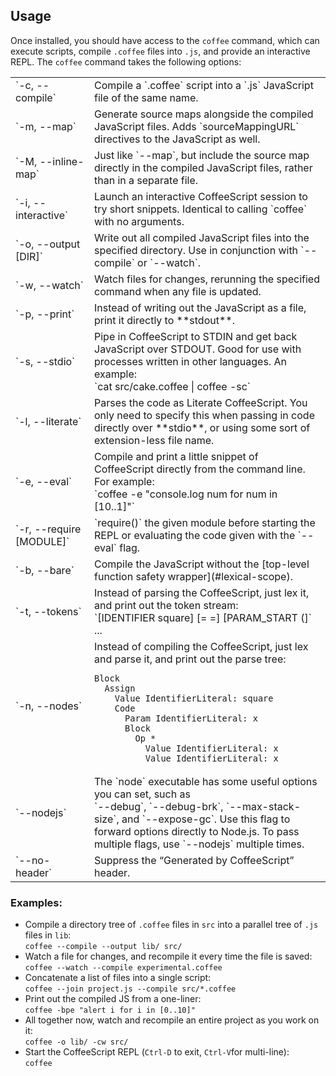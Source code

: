 ## Usage

Once installed, you should have access to the `coffee` command, which can execute scripts, compile `.coffee` files into `.js`, and provide an interactive REPL. The `coffee` command takes the following options:

<table>

<tbody>

<tr>

<td>`-c, --compile`</td>

<td>Compile a `.coffee` script into a `.js` JavaScript file of the same name.</td>

</tr>

<tr>

<td>`-m, --map`</td>

<td>Generate source maps alongside the compiled JavaScript files. Adds `sourceMappingURL` directives to the JavaScript as well.</td>

</tr>

<tr>

<td>`-M, --inline-map`</td>

<td>Just like `--map`, but include the source map directly in the compiled JavaScript files, rather than in a separate file.</td>

</tr>

<tr>

<td width="25%">`-i, --interactive`</td>

<td>Launch an interactive CoffeeScript session to try short snippets. Identical to calling `coffee` with no arguments.</td>

</tr>

<tr>

<td>`-o, --output [DIR]`</td>

<td>Write out all compiled JavaScript files into the specified directory. Use in conjunction with `--compile` or `--watch`.</td>

</tr>

<tr>

<td>`-w, --watch`</td>

<td>Watch files for changes, rerunning the specified command when any file is updated.</td>

</tr>

<tr>

<td>`-p, --print`</td>

<td>Instead of writing out the JavaScript as a file, print it directly to **stdout**.</td>

</tr>

<tr>

<td>`-s, --stdio`</td>

<td>Pipe in CoffeeScript to STDIN and get back JavaScript over STDOUT. Good for use with processes written in other languages. An example:<br>
`cat src/cake.coffee | coffee -sc`</td>

</tr>

<tr>

<td>`-l, --literate`</td>

<td>Parses the code as Literate CoffeeScript. You only need to specify this when passing in code directly over **stdio**, or using some sort of extension-less file name.</td>

</tr>

<tr>

<td>`-e, --eval`</td>

<td>Compile and print a little snippet of CoffeeScript directly from the command line. For example:<br>
`coffee -e "console.log num for num in [10..1]"`</td>

</tr>

<tr>

<td>`-r, --require [MODULE]`</td>

<td>`require()` the given module before starting the REPL or evaluating the code given with the `--eval` flag.</td>

</tr>

<tr>

<td>`-b, --bare`</td>

<td>Compile the JavaScript without the [top-level function safety wrapper](#lexical-scope).</td>

</tr>

<tr>

<td>`-t, --tokens`</td>

<td>Instead of parsing the CoffeeScript, just lex it, and print out the token stream:<br>
`[IDENTIFIER square] [= =] [PARAM_START (]` ...</td>

</tr>

<tr>

<td>`-n, --nodes`</td>

<td>Instead of compiling the CoffeeScript, just lex and parse it, and print out the parse tree:<br>

```
Block
  Assign
    Value IdentifierLiteral: square
    Code
      Param IdentifierLiteral: x
      Block
        Op *
          Value IdentifierLiteral: x
          Value IdentifierLiteral: x
```
</td>

</tr>

<tr>

<td>`--nodejs`</td>

<td>The `node` executable has some useful options you can set, such as<br>
`--debug`, `--debug-brk`, `--max-stack-size`, and `--expose-gc`. Use this flag to forward options directly to Node.js. To pass multiple flags, use `--nodejs` multiple times.</td>

</tr>

<tr>

<td>`--no-header`</td>

<td>Suppress the “Generated by CoffeeScript” header.</td>

</tr>

</tbody>

</table>

### Examples:

*   Compile a directory tree of `.coffee` files in `src` into a parallel tree of `.js` files in `lib`:<br>
    `coffee --compile --output lib/ src/`
*   Watch a file for changes, and recompile it every time the file is saved:<br>
    `coffee --watch --compile experimental.coffee`
*   Concatenate a list of files into a single script:<br>
    `coffee --join project.js --compile src/*.coffee`
*   Print out the compiled JS from a one-liner:<br>
    `coffee -bpe "alert i for i in [0..10]"`
*   All together now, watch and recompile an entire project as you work on it:<br>
    `coffee -o lib/ -cw src/`
*   Start the CoffeeScript REPL (`Ctrl-D` to exit, `Ctrl-V`for multi-line):<br>
    `coffee`
